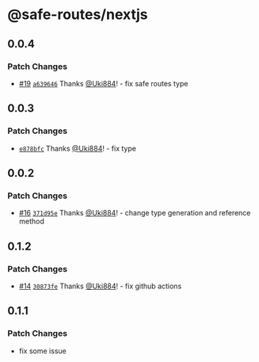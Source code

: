 # @safe-routes/nextjs

## 0.0.4

### Patch Changes

- [#19](https://github.com/Uki884/safe-routes/pull/19) [`a639646`](https://github.com/Uki884/safe-routes/commit/a639646173172ad7823bfda0b7f977269250352d) Thanks [@Uki884](https://github.com/Uki884)! - fix safe routes type

## 0.0.3

### Patch Changes

- [`e878bfc`](https://github.com/Uki884/safe-routes/commit/e878bfc7601e40aa12eca896f7d3b6f2b3387f9e) Thanks [@Uki884](https://github.com/Uki884)! - fix type

## 0.0.2

### Patch Changes

- [#16](https://github.com/Uki884/safe-routes/pull/16) [`371d95e`](https://github.com/Uki884/safe-routes/commit/371d95ea08899561c18b925443065b8d2421ce1f) Thanks [@Uki884](https://github.com/Uki884)! - change type generation and reference method

## 0.1.2

### Patch Changes

- [#14](https://github.com/Uki884/safe-routes/pull/14) [`30873fe`](https://github.com/Uki884/safe-routes/commit/30873feeb8123b3ecd2606529bc5c17b5d6a8774) Thanks [@Uki884](https://github.com/Uki884)! - fix github actions

## 0.1.1

### Patch Changes

- fix some issue
